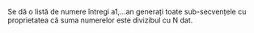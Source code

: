 Se dă o listă de numere întregi a1,...an generați toate sub-secvențele cu proprietatea că suma numerelor este 
divizibul cu N dat.